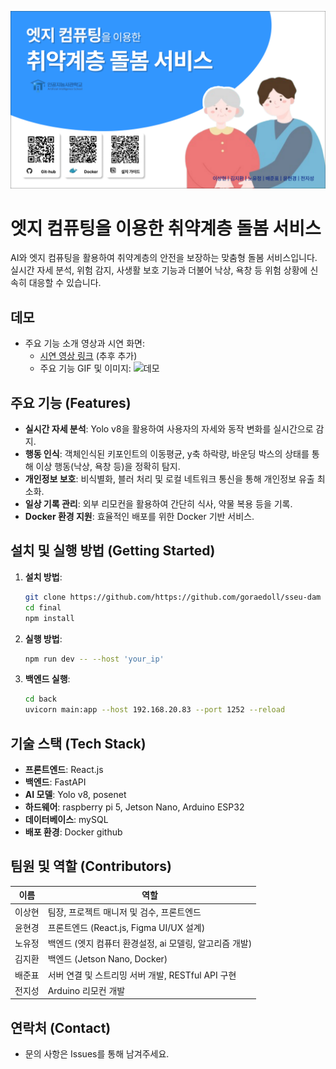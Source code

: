 ![프로젝트 로고](gitImages/mainScreen.png)


# 엣지 컴퓨팅을 이용한 취약계층 돌봄 서비스
AI와 엣지 컴퓨팅을 활용하여 취약계층의 안전을 보장하는 맞춤형 돌봄 서비스입니다. 실시간 자세 분석, 위험 감지, 사생활 보호 기능과 더불어 낙상, 욕창 등 위험 상황에 신속히 대응할 수 있습니다.

## 데모
- 주요 기능 소개 영상과 시연 화면:
  - [시연 영상 링크](#) (추후 추가)
  - 주요 기능 GIF 및 이미지:
    ![데모](assets/demo.gif)

## 주요 기능 (Features)
- **실시간 자세 분석**: Yolo v8을 활용하여 사용자의 자세와 동작 변화를 실시간으로 감지.
- **행동 인식**: 객체인식된 키포인트의 이동평균, y축 하락량, 바운딩 박스의 상태를 통해 이상 행동(낙상, 욕창 등)을 정확히 탐지.
- **개인정보 보호**: 비식별화, 블러 처리 및 로컬 네트워크 통신을 통해 개인정보 유출 최소화.
- **일상 기록 관리**: 외부 리모컨을 활용하여 간단히 식사, 약물 복용 등을 기록.
- **Docker 환경 지원**: 효율적인 배포를 위한 Docker 기반 서비스.

## 설치 및 실행 방법 (Getting Started)
1. **설치 방법**:
    ```bash
    git clone https://github.com/https://github.com/goraedoll/sseu-dam
    cd final
    npm install
    ```

2. **실행 방법**:
    ```bash
    npm run dev -- --host 'your_ip'
    ```

3. **백엔드 실행**:
      ```bash
      cd back
      uvicorn main:app --host 192.168.20.83 --port 1252 --reload
      ```

## 기술 스택 (Tech Stack)
- **프론트엔드**: React.js
- **백엔드**: FastAPI
- **AI 모델**: Yolo v8, posenet
- **하드웨어**: raspberry pi 5, Jetson Nano, Arduino ESP32
- **데이터베이스**: mySQL
- **배포 환경**: Docker github


## 팀원 및 역할 (Contributors)
| 이름     | 역할                     |
|----------|--------------------------|
| 이상현   | 팀장, 프로젝트 매니저 및 검수, 프론트엔드 |
| 윤현경   | 프론트엔드 (React.js, Figma UI/UX 설계) |
| 노유정   | 백엔드 (엣지 컴퓨터 환경설정, ai 모델링, 알고리즘 개발) |
| 김지환   | 백엔드 (Jetson Nano, Docker) |
| 배준표   | 서버 연결 및 스트리밍 서버 개발, RESTful API 구현 |
| 전지성   | Arduino 리모컨 개발 |

## 연락처 (Contact)
- 문의 사항은 Issues를 통해 남겨주세요.

